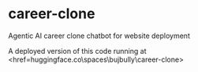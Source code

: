# career-clone
Agentic AI career clone chatbot for website deployment

A deployed version of this code running at <href=huggingface.co\spaces\bujbully\career-clone>
